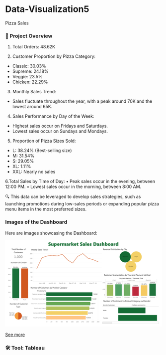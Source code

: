 # Data-Visualization5
Pizza Sales
### 📌 Project Overview
1. Total Orders: 48.62K
  
2. Customer Proportion by Pizza Category:
- Classic: 30.03%
- Supreme: 24.18%
- Veggie: 23.5%
- Chicken: 22.29%

3. Monthly Sales Trend:
- Sales fluctuate throughout the year, with a peak around 70K and the lowest around 65K.

4. Sales Performance by Day of the Week:
- Highest sales occur on Fridays and Saturdays.
- Lowest sales occur on Sundays and Mondays.

5. Proportion of Pizza Sizes Sold:
- L: 38.24% (Best-selling size)
- M: 31.54%
- S: 29.05%
- XL: 1.11%
- XXL: Nearly no sales

6.Total Sales by Time of Day:
• Peak sales occur in the evening, between 12:00 PM.
• Lowest sales occur in the morning, between 8:00 AM.

🔍 This data can be leveraged to develop sales strategies, such as launching promotions during low-sales periods or expanding popular pizza menu items in the most preferred sizes. 

### Images of the Dashboard

Here are images showcasing the Dashboard:

<img src="https://github.com/paweenachodpaseart/Data-Visualization4/blob/main/Supermarket%20Dashboard.png?raw=true" width="700" />

[See more](https://github.com/paweenachodpaseart/Data-Visualization4/blob/main/Supermarket_Sale.twb)
### 🛠️ Tool: Tableau

